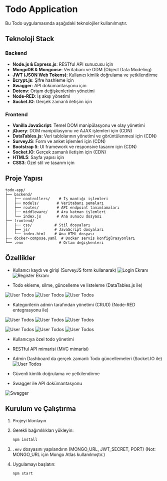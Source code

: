 # Todo Application

Bu Todo uygulamasında aşağıdaki teknolojiler kullanılmıştır.

## Teknoloji Stack

### Backend
- **Node.js & Express.js**: RESTful API sunucusu için
- **MongoDB & Mongoose**: Veritabanı ve ODM (Object Data Modeling)
- **JWT (JSON Web Tokens)**: Kullanıcı kimlik doğrulama ve yetkilendirme
- **Bcrypt.js**: Şifre hashleme için
- **Swagger**: API dokümantasyonu için
- **Dotenv**: Ortam değişkenlerinin yönetimi
- **Node-RED**: İş akışı yönetimi
- **Socket.IO**: Gerçek zamanlı iletişim için

### Frontend
- **Vanilla JavaScript**: Temel DOM manipülasyonu ve olay yönetimi
- **jQuery**: DOM manipülasyonu ve AJAX işlemleri için (CDN)
- **DataTables.js**: Veri tablolarının yönetimi ve görüntülenmesi için (CDN)
- **SurveyJS**: Form ve anket işlemleri için (CDN)
- **Bootstrap 5**: UI framework ve responsive tasarım için (CDN)
- **Socket.IO**: Gerçek zamanlı iletişim için (CDN)
- **HTML5**: Sayfa yapısı için
- **CSS3**: Özel stil ve tasarım için

## Proje Yapısı

```
todo-app/
├── backend/
│   ├── controllers/    # İş mantığı işlemleri
│   ├── models/        # Veritabanı şemaları
│   ├── routes/        # API endpoint tanımlamaları
│   ├── middleware/    # Ara katman işlemleri
│   └── index.js       # Ana sunucu dosyası
├── frontend/
│   ├── css/          # Stil dosyaları
│   ├── js/           # JavaScript dosyaları
│   └── index.html    # Ana HTML dosyası
├── docker-compose.yaml  # Docker servis konfigürasyonları
└── .env                # Ortam değişkenleri
```

## Özellikler

- Kullanıcı kaydı ve girişi (SurveyJS form kullanarak)
![Login Ekranı](./project-images/login.png)
![Register Ekranı](./project-images/register.png)




- Todo ekleme, silme, güncelleme ve listeleme (DataTables.js ile)

![User Todos](./project-images/user-todos.png)
![User Todos](./project-images/user-add-new-todo.png)
![User Todos](./project-images/user-update-todo.png)


- Kategorilerin admin tarafından yönetimi (CRUD) (Node-RED entegrasyonu ile)

![User Todos](./project-images/admin-categories.png)
![User Todos](./project-images/admin-add-new-category.png)
![User Todos](./project-images/admin-node-red-create-category-preview.png)

![User Todos](./project-images/admin-update-category.png)
![User Todos](./project-images/admin-node-red-update-category-preview.png)
![User Todos](./project-images/admin-node-red-delete-category.png)


- Kullanıcıya özel todo yönetimi
- RESTful API mimarisi (MVC mimarisi)
- Admin Dashboard da gerçek zamanlı Todo güncellemeleri (Socket.IO ile)
![User Todos](./project-images/admin-all-todos.png)

- Güvenli kimlik doğrulama ve yetkilendirme
- Swagger ile API dokümantasyonu

![Swagger](./project-images/swagger-doc.png)

## Kurulum ve Çalıştırma

1. Projeyi klonlayın
2. Gerekli bağımlılıkları yükleyin:
   ```bash
   npm install
   ```
3. `.env` dosyasını yapılandırın (MONGO_URL, JWT_SECRET, PORT) 
(Not: MONGO_URL için Mongo Atlas kullanılmıştır.)

4. Uygulamayı başlatın:
   ```bash
   npm start
   ```